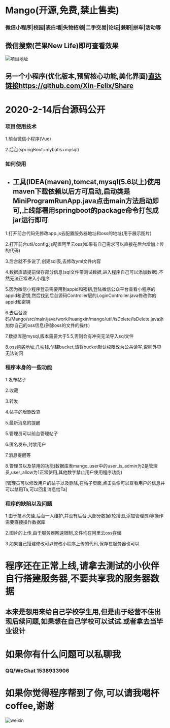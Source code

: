 # Mango(开源,免费,禁止售卖)
### 微信小程序|校园|表白墙|失物招领|二手交易|论坛|兼职|拼车|活动等

## 微信搜索(芒果New Life)即可查看效果


![项目地址](https://images.gitee.com/uploads/images/2020/0228/193310_c2cc3774_4760255.jpeg "在这里输入图片标题")

## 另一个小程序(优化版本,预留核心功能,美化界面)[直达链接](https://github.com/Xin-Felix/Share)https://github.com/Xin-Felix/Share

# 2020-2-14后台源码公开

### 项目使用技术
 1.前台微信小程序(Vue)
 
 2.后台(springBoot+mybatis+mysql)
 
### 如何使用
 * ## 工具(IDEA(maven),tomcat,mysql(5.6以上)使用maven下载依赖以后方可启动,启动类是MiniProgramRunApp.java点击main方法启动即可,上线部署用springboot的package命令打包成jar运行即可

 1.打开前台代码先修改app.js去配置服务器地址和oss的地址(用于展示图片)
 
 2.打开前台util/config.js配置阿里云oss(如果有自己需求可以直接在后台增加上传的代码)
 
 3.后台就不多说了,创建sql表,去修改yml文件内容
 
 4.数据库请提前储存部分信息(sql文件带测试数据,进入程序自己可以添加数据),不然无法正常进入小程序
 
 5.因为微信小程序登录需要用到appid和密钥,登陆微信公众平台查看小程序的appid和密钥,然后找到后台源码Controller层的LoginController.java修改你的appid和密钥
 
 6.去后台源码/Mango/src/main/java/work/huangxin/mango/util/isDelete/IsDelete.java添加你自己的oss信息(删除oss的文件的操作)
 
 7.数据库是mysql,版本需要大于5.5,否则会有冲突无法导入sql文件
 
 8.[oss购买地址,几块钱](https://www.aliyun.com/minisite/goods?userCode=ztot6i1n),创建bucket,请将bucket默认权限改为公共读写,否则外界无法访问
 
### 程序本身的一些功能
 1.发布帖子

 2.收藏

 3.转发
 
 4.帖子的增删改查
 
 5.最新消息的提醒
 
 5.管理员可以前台管理帖子
 
 6.匿名发布,封禁用户
 
 7.消息提醒等

 8.管理员以及禁用的功能(数据库表mango_user中的user_is_admin为2是管理员,user_allow为1正常使用,其他数字禁止用户使用程序功能)
 
 [管理员可以修改用户的帖子以及删除,在帖子页面,点击头像可以查看用户的信息并可以禁用Ta,可以回复消息给Ta]


### 程序的缺陷以及问题
 1.由于技术欠佳,后台一人维护,并没有后台,大部分数据(轮播图,添加管理员)等操作需要直接操作数据库
 
 2.图片的上传,由于服务器网速限制,文件均在阿里云oss存储
 
 3.如果自己搭建修改可以修改小程序上传的代码,保存在服务器也可以
 
# 程序还在正常上线,请拿去测试的小伙伴自行搭建服务器,不要共享我的服务器数据

## 本来是想用来给自己学校学生用,但是由于经营不佳出现后续问题,如果想在自己学校可以试试.或者拿去当毕业设计

# 如果你有什么问题可以私聊我
### QQ/WeChat 1538933906

# 如果你觉得程序帮到了你,可以请我喝杯coffee,谢谢

![weixin](https://images.gitee.com/uploads/images/2020/0228/192541_a630d5a7_4760255.jpeg "markdown")



